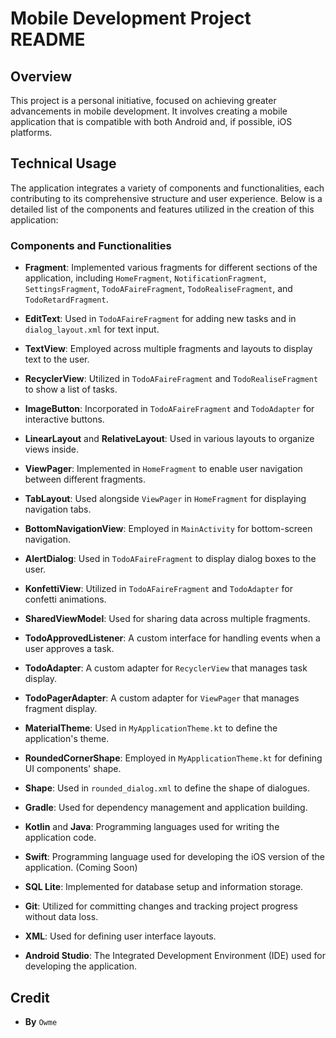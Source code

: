 # Mobile Development Project README

## Overview

This project is a personal initiative, focused on achieving greater advancements in mobile development. It involves creating a mobile application that is compatible with both Android and, if possible, iOS platforms.

## Technical Usage

The application integrates a variety of components and functionalities, each contributing to its comprehensive structure and user experience. Below is a detailed list of the components and features utilized in the creation of this application:

### Components and Functionalities

- **Fragment**: Implemented various fragments for different sections of the application, including `HomeFragment`, `NotificationFragment`, `SettingsFragment`, `TodoAFaireFragment`, `TodoRealiseFragment`, and `TodoRetardFragment`.

- **EditText**: Used in `TodoAFaireFragment` for adding new tasks and in `dialog_layout.xml` for text input.

- **TextView**: Employed across multiple fragments and layouts to display text to the user.

- **RecyclerView**: Utilized in `TodoAFaireFragment` and `TodoRealiseFragment` to show a list of tasks.

- **ImageButton**: Incorporated in `TodoAFaireFragment` and `TodoAdapter` for interactive buttons.

- **LinearLayout** and **RelativeLayout**: Used in various layouts to organize views inside.

- **ViewPager**: Implemented in `HomeFragment` to enable user navigation between different fragments.

- **TabLayout**: Used alongside `ViewPager` in `HomeFragment` for displaying navigation tabs.

- **BottomNavigationView**: Employed in `MainActivity` for bottom-screen navigation.

- **AlertDialog**: Used in `TodoAFaireFragment` to display dialog boxes to the user.

- **KonfettiView**: Utilized in `TodoAFaireFragment` and `TodoAdapter` for confetti animations.

- **SharedViewModel**: Used for sharing data across multiple fragments.

- **TodoApprovedListener**: A custom interface for handling events when a user approves a task.

- **TodoAdapter**: A custom adapter for `RecyclerView` that manages task display.

- **TodoPagerAdapter**: A custom adapter for `ViewPager` that manages fragment display.

- **MaterialTheme**: Used in `MyApplicationTheme.kt` to define the application's theme.

- **RoundedCornerShape**: Employed in `MyApplicationTheme.kt` for defining UI components' shape.

- **Shape**: Used in `rounded_dialog.xml` to define the shape of dialogues.

- **Gradle**: Used for dependency management and application building.

- **Kotlin** and **Java**: Programming languages used for writing the application code.

- **Swift**: Programming language used for developing the iOS version of the application. (Coming Soon)

- **SQL Lite**: Implemented for database setup and information storage.

- **Git**: Utilized for committing changes and tracking project progress without data loss.

- **XML**: Used for defining user interface layouts.

- **Android Studio**: The Integrated Development Environment (IDE) used for developing the application.

## Credit 

- **By** `Owme`
